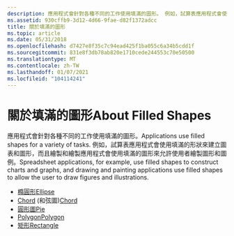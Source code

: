 ```yaml
---
description: 應用程式會針對各種不同的工作使用填滿的圖形。 例如，試算表應用程式會使用填滿的形狀來建立圖表和圖形，而且繪製和繪製應用程式會使用填滿的圖形來允許使用者繪製圖形和圖例。
ms.assetid: 930cffb9-3d12-4d66-9fae-d82f1372adcc
title: 關於填滿的圖形
ms.topic: article
ms.date: 05/31/2018
ms.openlocfilehash: d7427e8f35c7c94ead425f1ba055c6a34b5cdd1f
ms.sourcegitcommit: 831e8f3db78ab820e1710cede244553c70e50500
ms.translationtype: MT
ms.contentlocale: zh-TW
ms.lasthandoff: 01/07/2021
ms.locfileid: "104114241"
---
```

# <a name="about-filled-shapes"></a><span data-ttu-id="2e374-104">關於填滿的圖形</span><span class="sxs-lookup"><span data-stu-id="2e374-104">About Filled Shapes</span></span>

<span data-ttu-id="2e374-105">應用程式會針對各種不同的工作使用填滿的圖形。</span><span class="sxs-lookup"><span data-stu-id="2e374-105">Applications use filled shapes for a variety of tasks.</span></span> <span data-ttu-id="2e374-106">例如，試算表應用程式會使用填滿的形狀來建立圖表和圖形，而且繪製和繪製應用程式會使用填滿的圖形來允許使用者繪製圖形和圖例。</span><span class="sxs-lookup"><span data-stu-id="2e374-106">Spreadsheet applications, for example, use filled shapes to construct charts and graphs, and drawing and painting applications use filled shapes to allow the user to draw figures and illustrations.</span></span>

-   [<span data-ttu-id="2e374-107">橢圓形</span><span class="sxs-lookup"><span data-stu-id="2e374-107">Ellipse</span></span>](about-ellipses.md)
-   <span data-ttu-id="2e374-108">[Chord](about-chords.md) (和弦圖)</span><span class="sxs-lookup"><span data-stu-id="2e374-108">[Chord](about-chords.md)</span></span>
-   [<span data-ttu-id="2e374-109">圓形圖</span><span class="sxs-lookup"><span data-stu-id="2e374-109">Pie</span></span>](about-pies.md)
-   [<span data-ttu-id="2e374-110">Polygon</span><span class="sxs-lookup"><span data-stu-id="2e374-110">Polygon</span></span>](about-polygons.md)
-   [<span data-ttu-id="2e374-111">矩形</span><span class="sxs-lookup"><span data-stu-id="2e374-111">Rectangle</span></span>](about-rectangles.md)

 

 




